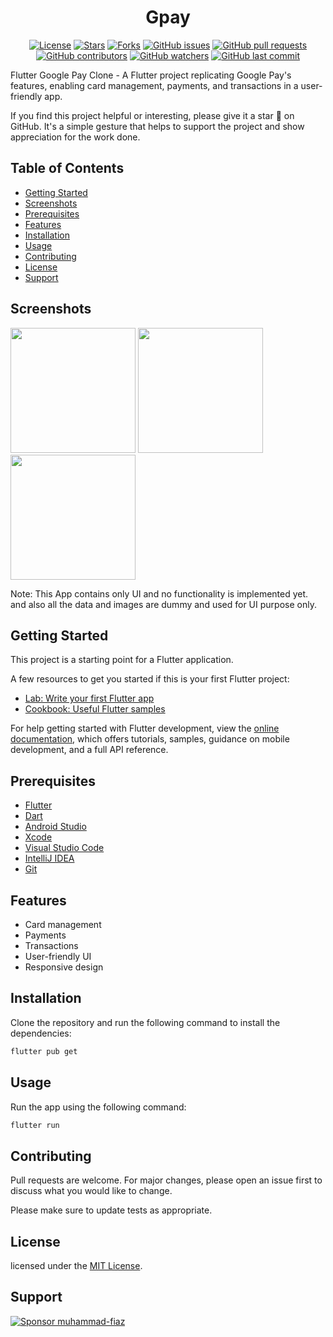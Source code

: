 <div style="text-align: center;">

# Gpay 

[![License](https://img.shields.io/github/license/muhammad-fiaz/GpayApp-Flutter)](https://github.com/muhammad-fiaz/GpayApp-Flutter/blob/main/LICENSE)
[![Stars](https://img.shields.io/github/stars/muhammad-fiaz/GpayApp-Flutter)](https://github.com/muhammad-fiaz/GpayApp-Flutter/stargazers)
[![Forks](https://img.shields.io/github/forks/muhammad-fiaz/GpayApp-Flutter)](https://github.com/muhammad-fiaz/GpayApp-Flutter/network/members)
[![GitHub issues](https://img.shields.io/github/issues/muhammad-fiaz/GpayApp-Flutter)](https://github.com/muhammad-fiaz/GpayApp-Flutter/issues)
[![GitHub pull requests](https://img.shields.io/github/issues-pr/muhammad-fiaz/GpayApp-Flutter)](https://github.com/muhammad-fiaz/GpayApp-Flutter/pulls)
[![GitHub contributors](https://img.shields.io/github/contributors/muhammad-fiaz/GpayApp-Flutter)](https://github.com/muhammad-fiaz/GpayApp-Flutter/graphs/contributors)
[![GitHub watchers](https://img.shields.io/github/watchers/muhammad-fiaz/GpayApp-Flutter)](https://github.com/muhammad-fiaz/GpayApp-Flutter/watchers)
[![GitHub last commit](https://img.shields.io/github/last-commit/muhammad-fiaz/GpayApp-Flutter)](https://github.com/muhammad-fiaz/GpayApp-Flutter/commits/main)

</div>


Flutter Google Pay Clone - A Flutter project replicating Google Pay's features, enabling card management, payments, and transactions in a user-friendly app.

If you find this project helpful or interesting, please give it a star 🌟 on GitHub. It's a simple gesture that helps to support the project and show appreciation for the work done.

## Table of Contents

- [Getting Started](#getting-started)
- [Screenshots](#screenshots)
- [Prerequisites](#prerequisites)
- [Features](#features)
- [Installation](#installation)
- [Usage](#usage)
- [Contributing](#contributing)
- [License](#license)
- [Support](#support)

## Screenshots

<img src="https://github.com/muhammad-fiaz/GpayApp-Flutter/assets/75434191/c590ed95-87a3-4c43-a72a-952f22d1b999" width="200"> <img src="https://github.com/muhammad-fiaz/GpayApp-Flutter/assets/75434191/ca8038d8-4d27-4554-9762-4dc879ba85c0" width="200"> <img src="https://github.com/muhammad-fiaz/GpayApp-Flutter/assets/75434191/22fc5f76-f7eb-4039-be14-4596f23efdda" width="200">


Note: This App contains only UI and no functionality is implemented yet. and also all the data and images are dummy and used for UI purpose only.

## Getting Started

This project is a starting point for a Flutter application.

A few resources to get you started if this is your first Flutter project:

- [Lab: Write your first Flutter app](https://docs.flutter.dev/get-started/codelab)
- [Cookbook: Useful Flutter samples](https://docs.flutter.dev/cookbook)

For help getting started with Flutter development, view the
[online documentation](https://docs.flutter.dev/), which offers tutorials,
samples, guidance on mobile development, and a full API reference.

## Prerequisites

- [Flutter](https://flutter.dev/docs/get-started/install)
- [Dart](https://dart.dev/get-dart)
- [Android Studio](https://developer.android.com/studio)
- [Xcode](https://developer.apple.com/xcode/)
- [Visual Studio Code](https://code.visualstudio.com/)
- [IntelliJ IDEA](https://www.jetbrains.com/idea/)
- [Git](https://git-scm.com/)

## Features

- Card management
- Payments
- Transactions
- User-friendly UI
- Responsive design

## Installation

Clone the repository and run the following command to install the dependencies:

```bash
flutter pub get
```

## Usage

Run the app using the following command:

```bash
flutter run
```

## Contributing

Pull requests are welcome. For major changes, please open an issue first to discuss what you would like to change.

Please make sure to update tests as appropriate.

## License

licensed under the [MIT License](LICENSE).

## Support

[![Sponsor muhammad-fiaz](https://img.shields.io/badge/Sponsor-%231EAEDB.svg?&style=for-the-badge&logo=GitHub-Sponsors&logoColor=white)](https://github.com/sponsors/muhammad-fiaz)


